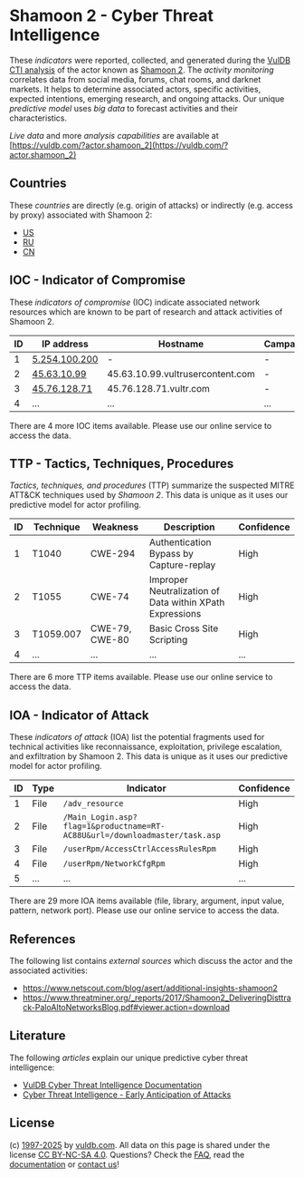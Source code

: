 # Shamoon 2 - Cyber Threat Intelligence

These _indicators_ were reported, collected, and generated during the [VulDB CTI analysis](https://vuldb.com/?kb.cti) of the actor known as [Shamoon 2](https://vuldb.com/?actor.shamoon_2). The _activity monitoring_ correlates data from social media, forums, chat rooms, and darknet markets. It helps to determine associated actors, specific activities, expected intentions, emerging research, and ongoing attacks. Our unique _predictive model_ uses _big data_ to forecast activities and their characteristics.

_Live data_ and more _analysis capabilities_ are available at [https://vuldb.com/?actor.shamoon_2](https://vuldb.com/?actor.shamoon_2)

## Countries

These _countries_ are directly (e.g. origin of attacks) or indirectly (e.g. access by proxy) associated with Shamoon 2:

* [US](https://vuldb.com/?country.us)
* [RU](https://vuldb.com/?country.ru)
* [CN](https://vuldb.com/?country.cn)

## IOC - Indicator of Compromise

These _indicators of compromise_ (IOC) indicate associated network resources which are known to be part of research and attack activities of Shamoon 2.

ID | IP address | Hostname | Campaign | Confidence
-- | ---------- | -------- | -------- | ----------
1 | [5.254.100.200](https://vuldb.com/?ip.5.254.100.200) | - | - | High
2 | [45.63.10.99](https://vuldb.com/?ip.45.63.10.99) | 45.63.10.99.vultrusercontent.com | - | Medium
3 | [45.76.128.71](https://vuldb.com/?ip.45.76.128.71) | 45.76.128.71.vultr.com | - | Medium
4 | ... | ... | ... | ...

There are 4 more IOC items available. Please use our online service to access the data.

## TTP - Tactics, Techniques, Procedures

_Tactics, techniques, and procedures_ (TTP) summarize the suspected MITRE ATT&CK techniques used by _Shamoon 2_. This data is unique as it uses our predictive model for actor profiling.

ID | Technique | Weakness | Description | Confidence
-- | --------- | -------- | ----------- | ----------
1 | T1040 | CWE-294 | Authentication Bypass by Capture-replay | High
2 | T1055 | CWE-74 | Improper Neutralization of Data within XPath Expressions | High
3 | T1059.007 | CWE-79, CWE-80 | Basic Cross Site Scripting | High
4 | ... | ... | ... | ...

There are 6 more TTP items available. Please use our online service to access the data.

## IOA - Indicator of Attack

These _indicators of attack_ (IOA) list the potential fragments used for technical activities like reconnaissance, exploitation, privilege escalation, and exfiltration by Shamoon 2. This data is unique as it uses our predictive model for actor profiling.

ID | Type | Indicator | Confidence
-- | ---- | --------- | ----------
1 | File | `/adv_resource` | High
2 | File | `/Main_Login.asp?flag=1&productname=RT-AC88U&url=/downloadmaster/task.asp` | High
3 | File | `/userRpm/AccessCtrlAccessRulesRpm` | High
4 | File | `/userRpm/NetworkCfgRpm` | High
5 | ... | ... | ...

There are 29 more IOA items available (file, library, argument, input value, pattern, network port). Please use our online service to access the data.

## References

The following list contains _external sources_ which discuss the actor and the associated activities:

* https://www.netscout.com/blog/asert/additional-insights-shamoon2
* https://www.threatminer.org/_reports/2017/Shamoon2_DeliveringDisttrack-PaloAltoNetworksBlog.pdf#viewer.action=download

## Literature

The following _articles_ explain our unique predictive cyber threat intelligence:

* [VulDB Cyber Threat Intelligence Documentation](https://vuldb.com/?kb.cti)
* [Cyber Threat Intelligence - Early Anticipation of Attacks](https://www.scip.ch/en/?labs.20201022)

## License

(c) [1997-2025](https://vuldb.com/?kb.changelog) by [vuldb.com](https://vuldb.com/?kb.about). All data on this page is shared under the license [CC BY-NC-SA 4.0](https://creativecommons.org/licenses/by-nc-sa/4.0/). Questions? Check the [FAQ](https://vuldb.com/?kb.faq), read the [documentation](https://vuldb.com/?kb) or [contact us](https://vuldb.com/?contact)!
